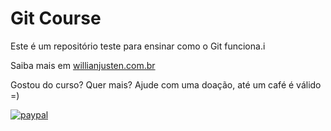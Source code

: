 # Git Course


Este é um repositório teste para ensinar como o Git funciona.i


Saiba mais em [willianjusten.com.br](http://willianjusten.com.br)

Gostou do curso? Quer mais? Ajude com uma doação, até um café é válido =)

[![paypal](https://www.paypalobjects.com/en_US/i/btn/btn_donateCC_LG_gif)](https://www.paypal.com/cgi-bin/webscr?cmd=_s-xclick&hosted_button_id=UTMFZUHX6EUGE)




